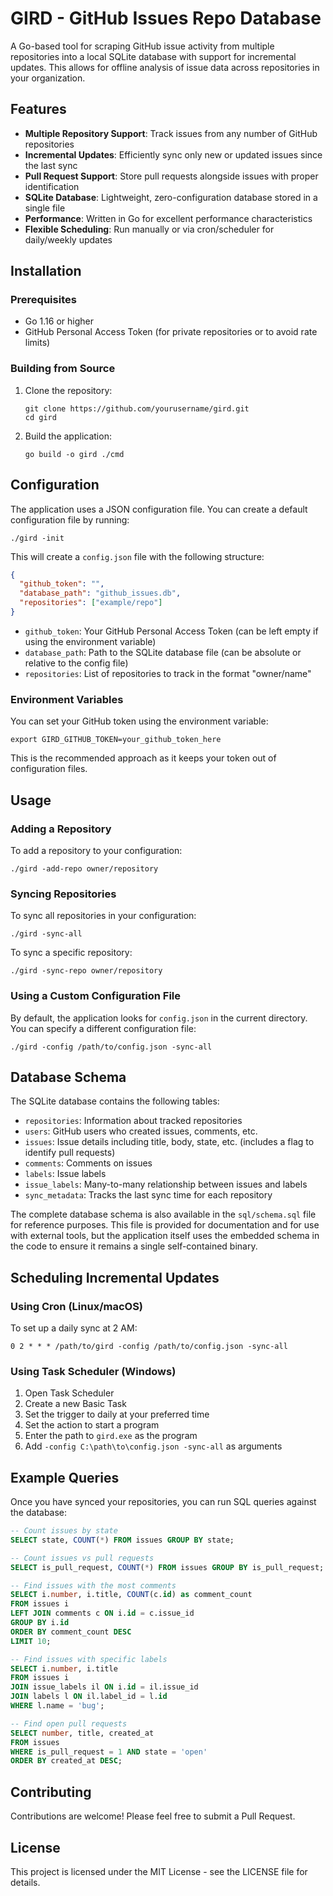 # GIRD - GitHub Issues Repo Database

A Go-based tool for scraping GitHub issue activity from multiple repositories
into a local SQLite database with support for incremental updates. This allows
for offline analysis of issue data across repositories in your organization.

## Features

- **Multiple Repository Support**: Track issues from any number of GitHub repositories
- **Incremental Updates**: Efficiently sync only new or updated issues since the last sync
- **Pull Request Support**: Store pull requests alongside issues with proper identification
- **SQLite Database**: Lightweight, zero-configuration database stored in a single file
- **Performance**: Written in Go for excellent performance characteristics
- **Flexible Scheduling**: Run manually or via cron/scheduler for daily/weekly updates

## Installation

### Prerequisites

- Go 1.16 or higher
- GitHub Personal Access Token (for private repositories or to avoid rate limits)

### Building from Source

1. Clone the repository:

   ```
   git clone https://github.com/yourusername/gird.git
   cd gird
   ```

2. Build the application:
   ```
   go build -o gird ./cmd
   ```

## Configuration

The application uses a JSON configuration file. You can create a default configuration file by running:

```
./gird -init
```

This will create a `config.json` file with the following structure:

```json
{
  "github_token": "",
  "database_path": "github_issues.db",
  "repositories": ["example/repo"]
}
```

- `github_token`: Your GitHub Personal Access Token (can be left empty if using the environment variable)
- `database_path`: Path to the SQLite database file (can be absolute or relative to the config file)
- `repositories`: List of repositories to track in the format "owner/name"

### Environment Variables

You can set your GitHub token using the environment variable:

```
export GIRD_GITHUB_TOKEN=your_github_token_here
```

This is the recommended approach as it keeps your token out of configuration files.

## Usage

### Adding a Repository

To add a repository to your configuration:

```
./gird -add-repo owner/repository
```

### Syncing Repositories

To sync all repositories in your configuration:

```
./gird -sync-all
```

To sync a specific repository:

```
./gird -sync-repo owner/repository
```

### Using a Custom Configuration File

By default, the application looks for `config.json` in the current directory. You can specify a different configuration file:

```
./gird -config /path/to/config.json -sync-all
```

## Database Schema

The SQLite database contains the following tables:

- `repositories`: Information about tracked repositories
- `users`: GitHub users who created issues, comments, etc.
- `issues`: Issue details including title, body, state, etc. (includes a flag to identify pull requests)
- `comments`: Comments on issues
- `labels`: Issue labels
- `issue_labels`: Many-to-many relationship between issues and labels
- `sync_metadata`: Tracks the last sync time for each repository

The complete database schema is also available in the `sql/schema.sql` file for
reference purposes. This file is provided for documentation and for use with
external tools, but the application itself uses the embedded schema in the code
to ensure it remains a single self-contained binary.

## Scheduling Incremental Updates

### Using Cron (Linux/macOS)

To set up a daily sync at 2 AM:

```
0 2 * * * /path/to/gird -config /path/to/config.json -sync-all
```

### Using Task Scheduler (Windows)

1. Open Task Scheduler
2. Create a new Basic Task
3. Set the trigger to daily at your preferred time
4. Set the action to start a program
5. Enter the path to `gird.exe` as the program
6. Add `-config C:\path\to\config.json -sync-all` as arguments

## Example Queries

Once you have synced your repositories, you can run SQL queries against the database:

```sql
-- Count issues by state
SELECT state, COUNT(*) FROM issues GROUP BY state;

-- Count issues vs pull requests
SELECT is_pull_request, COUNT(*) FROM issues GROUP BY is_pull_request;

-- Find issues with the most comments
SELECT i.number, i.title, COUNT(c.id) as comment_count
FROM issues i
LEFT JOIN comments c ON i.id = c.issue_id
GROUP BY i.id
ORDER BY comment_count DESC
LIMIT 10;

-- Find issues with specific labels
SELECT i.number, i.title
FROM issues i
JOIN issue_labels il ON i.id = il.issue_id
JOIN labels l ON il.label_id = l.id
WHERE l.name = 'bug';

-- Find open pull requests
SELECT number, title, created_at
FROM issues
WHERE is_pull_request = 1 AND state = 'open'
ORDER BY created_at DESC;
```

## Contributing

Contributions are welcome! Please feel free to submit a Pull Request.

## License

This project is licensed under the MIT License - see the LICENSE file for details.
